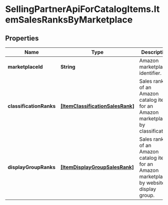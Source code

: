 # SellingPartnerApiForCatalogItems.ItemSalesRanksByMarketplace

## Properties
Name | Type | Description | Notes
------------ | ------------- | ------------- | -------------
**marketplaceId** | **String** | Amazon marketplace identifier. | 
**classificationRanks** | [**[ItemClassificationSalesRank]**](ItemClassificationSalesRank.md) | Sales ranks of an Amazon catalog item for an Amazon marketplace by classification. | [optional] 
**displayGroupRanks** | [**[ItemDisplayGroupSalesRank]**](ItemDisplayGroupSalesRank.md) | Sales ranks of an Amazon catalog item for an Amazon marketplace by website display group. | [optional] 


